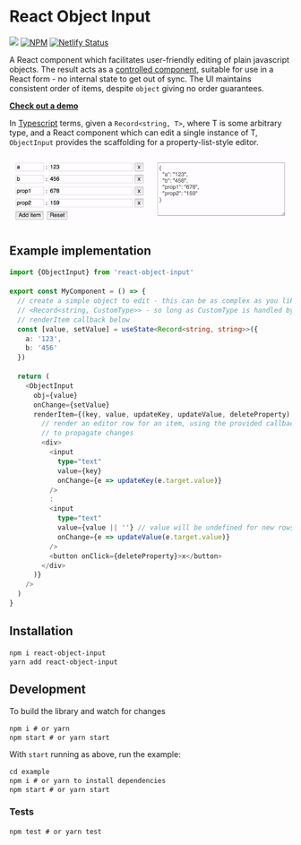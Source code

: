 # React Object Input

[![](https://github.com/gregplaysguitar/react-object-input/workflows/Build/badge.svg)](https://github.com/gregplaysguitar/react-object-input/actions?query=workflow%3ABuild)
[![NPM](https://img.shields.io/npm/v/react-object-input.svg)](https://www.npmjs.com/package/react-object-input)
[![Netlify Status](https://api.netlify.com/api/v1/badges/3a742aea-603f-46cf-9d59-145bdb59cc88/deploy-status)](https://app.netlify.com/sites/react-object-input/deploys)

A React component which facilitates user-friendly editing of plain javascript objects. The result acts as a [controlled component](https://reactjs.org/docs/forms.html#controlled-components), suitable for use in a React form - no internal state to get out of sync. The UI maintains consistent order of items, despite `object` giving no order guarantees.

[**Check out a demo**](https://react-object-input.netlify.app/)

In [Typescript](https://www.typescriptlang.org/) terms, given a `Record<string, T>`, where T is some arbitrary type, and a React component which can edit a single instance of T, `ObjectInput` provides the scaffolding for a property-list-style editor.

![Object Input demo](https://raw.githubusercontent.com/gregplaysguitar/react-object-input/master/demo.gif)

## Example implementation

```typescript
import {ObjectInput} from 'react-object-input'

export const MyComponent = () => {
  // create a simple object to edit - this can be as complex as you like, e.g.
  // <Record<string, CustomType>> - so long as CustomType is handled by the
  // renderItem callback below
  const [value, setValue] = useState<Record<string, string>>({
    a: '123',
    b: '456'
  })

  return (
    <ObjectInput
      obj={value}
      onChange={setValue}
      renderItem={(key, value, updateKey, updateValue, deleteProperty) => (
        // render an editor row for an item, using the provided callbacks
        // to propagate changes
        <div>
          <input
            type="text"
            value={key}
            onChange={e => updateKey(e.target.value)}
          />
          :
          <input
            type="text"
            value={value || ''} // value will be undefined for new rows
            onChange={e => updateValue(e.target.value)}
          />
          <button onClick={deleteProperty}>x</button>
        </div>
      )}
    />
  )
}
```

## Installation

```
npm i react-object-input 
yarn add react-object-input 
```

## Development

To build the library and watch for changes

```
npm i # or yarn
npm start # or yarn start
```

With `start` running as above, run the example:

```
cd example
npm i # or yarn to install dependencies
npm start # or yarn start
```

### Tests

```
npm test # or yarn test
```
